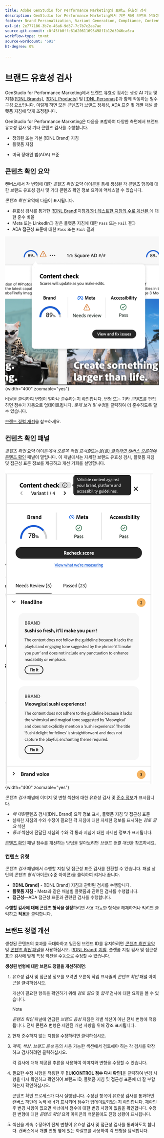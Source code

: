 ```yaml
---
title: Adobe GenStudio for Performance Marketing의 브랜드 유효성 검사
description: GenStudio for Performance Marketing에서 기본 제공 브랜드 유효성 검사 시스템이 작동하는 방식을 알아봅니다.
feature: Brand Personalization, Variant Generation, Compliance, Content Generation, Content Review, Generative AI
exl-id: 2e777186-3b7e-46a6-9d37-7c7b7c2aa7ae
source-git-commit: c0f45fb0ffc61d20611693498f1b12d3946ca6ca
workflow-type: tm+mt
source-wordcount: '691'
ht-degree: 0%

---
```


# 브랜드 유효성 검사

GenStudio for Performance Marketing에서 브랜드 유효성 검사는 생성 AI 기능 및 지침([[!DNL Brands]](/help/user-guide/guidelines/brands.md), [[!DNL Products]](/help/user-guide/guidelines/products.md) 및 [[!DNL Personas]](/help/user-guide/guidelines/personas.md))과 함께 작동하는 필수 구성 요소입니다. 이렇게 하면 모든 콘텐츠가 브랜드 정체성, ADA 표준 및 개별 채널 플랫폼 지침에 맞게 조정됩니다.

GenStudio for Performance Marketing은 다음을 포함하여 다양한 측면에서 브랜드 유효성 검사 및 기타 콘텐츠 검사를 수행합니다.

* 정의된 또는 기본 [!DNL Brand] 지침
* 플랫폼 지침
<!-- * Ethical considerations related to gender, ethnicity, race, disability status, and age in AI-generated content -->
* 미국 장애인 법(ADA) 표준

## 콘텐츠 확인 요약

캔버스에서 각 변형에 대한 _콘텐츠 확인_ 요약 아이콘을 통해 생성된 각 콘텐츠 항목에 대한 브랜드 유효성 검사 및 기타 콘텐츠 확인 정보 요약에 액세스할 수 있습니다.

_콘텐츠 확인_ 요약에 다음이 표시됩니다.

* 유효성 검사를 통과한 [[!DNL Brand]](brands.md)지침[과(와) 테스트한 지침의 수로 계산된 ](overview.md)에 대한 준수 비율
* Meta 또는 LinkedIn과 같은 플랫폼 지침에 대한 `Pass` 또는 `Fail` 결과
* ADA 접근성 표준에 대한 `Pass` 또는 `Fail` 결과

![콘텐츠 확인 요약](/help/assets/content-check-summary.png){width="400" zoomable="yes"}

비율을 클릭하여 변형이 얼마나 준수하는지 확인합니다. 변형 또는 기타 콘텐츠를 편집하면 점수가 자동으로 업데이트됩니다. _문제 보기 및 수정_&#x200B;을 클릭하여 더 준수하도록 할 수 있습니다.

[브랜드 정렬 개선](#improve-brand-alignment)을 참조하세요.

## 컨텐츠 확인 패널

_콘텐츠 확인_ 요약 아이콘&#x200B;_에서 오른쪽 작업 표시줄_&#x200B;또는&#x200B;[_을(를) 클릭하면 캔버스 오른쪽에_&#x200B;콘텐츠 확인](#content-check-summary) 패널이 열립니다. 이 패널에서는 자세한 브랜드 유효성 검사, 플랫폼 지침 및 접근성 표준 정보를 제공하고 개선 기회를 설명합니다.

![콘텐츠 확인 패널](/help/assets/content-check-panel.png){width="400" zoomable="yes"}

_콘텐츠 검사_ 패널에 이미지 및 변형 섹션에 대한 유효성 검사 및 [준수 정보](/help/user-guide/guidelines/overview.md#compliance)가 표시됩니다.

* _에 대한_&#x200B;콘텐츠 검사[!DNL Brand] 요약 정보 표시, 플랫폼 지침 및 접근성 표준
* 실패한 지침의 수와 수정이 필요한 각 지침에 대한 자세한 정보를 표시하는 _검토 필요_ 섹션
* _통과_ 섹션에 전달된 지침의 수와 각 통과 지침에 대한 자세한 정보가 표시됩니다.

[콘텐츠 확인](#improve-brand-alignment) 패널 점수를 개선하는 방법을 알아보려면 _브랜드 정렬 개선_&#x200B;을 참조하세요.

### 컨텐츠 유형

_콘텐츠 검사_ 패널에서 수행할 지침 및 접근성 표준 검사를 전환할 수 있습니다. 패널 상단의 _콘텐츠 형식_ 아이콘(수준 아이콘)을 클릭하여 켜거나 끕니다.

* **[!DNL Brand]** - [!DNL Brand] 지침과 관련된 검사를 수행합니다.
* **플랫폼 지침** - Meta과 같은 채널별 플랫폼과 관련된 검사를 수행합니다.
* **접근성**—ADA 접근성 표준과 관련된 검사를 수행합니다.

**수행할 검사에 대해 콘텐츠 형식을 설정**&#x200B;하려면 사용 가능한 형식을 해제하거나 켜려면 클릭하고 **적용**&#x200B;을 클릭합니다.

## 브랜드 정렬 개선

생성된 콘텐츠의 효과를 극대화하고 일관된 브랜드 ID를 유지하려면 [_콘텐츠 확인_ 요약](#content-check-summary) 및 [_콘텐츠 확인_ 패널](#content-check-panel)을 사용하십시오. [[!DNL Brand] 지침](brands.md), 플랫폼 지침 검사 및 접근성 표준 검사에 맞게 특정 섹션을 수동으로 수정할 수 있습니다.

**생성된 변형에 대한 브랜드 정렬을 개선하려면**:

1. 유효성 검사 및 접근성 정보를 보려면 오른쪽 작업 표시줄의 _콘텐츠 확인_ 패널 아이콘을 클릭하십시오.

   개선이 필요한 항목을 확인하기 위해 _검토 필요_ 및 _합격_ 검사에 대한 요약을 볼 수 있습니다.

   >[!NOTE]
   >
   > _콘텐츠 확인_ 패널에 언급된 _브랜드 음성_ 지침은 개별 섹션이 아닌 전체 변형에 적용됩니다. 전체 콘텐츠 변형은 제안된 개선 사항을 위해 강조 표시됩니다.

1. 현재 준수하지 않는 지침을 수정하려면 클릭하십시오.
1. _제목_, _색상_, _브랜드 음성_ 등의 사용 가능한 섹션에서 검토해야 하는 각 검사를 확장하고 검사하려면 클릭하십시오.

   각 검사에 대해 제공된 추론을 사용하여 이미지와 변형을 수정할 수 있습니다.

1. 필요한 수정 사항을 적용한 후 **[!UICONTROL 점수 다시 확인]**&#x200B;을 클릭하여 변경 사항을 다시 확인하고 확인하여 브랜드 ID, 플랫폼 지침 및 접근성 표준에 더 잘 부합하는지 확인하십시오.

   콘텐츠 확인 프로세스가 다시 실행됩니다. 수정된 항목이 유효성 검사를 통과하면 캔버스 하단에 녹색 배너가 표시되어 점수가 업데이트되었는지 확인합니다. 재확인 후 변경 사항이 없으면 배너에서 점수에 대한 변경 사항이 없음을 확인합니다. 수정된 변형에 대한 _콘텐츠 확인_ 요약 아이콘의 백분율에도 진행 상황이 표시됩니다.

1. 섹션을 계속 수정하여 전체 변형이 유효성 검사 및 접근성 검사를 통과하도록 합니다. 캔버스에서 개별 변형 옆에 있는 화살표를 사용하여 각 변형을 탐색합니다.
